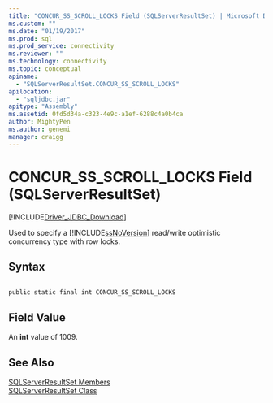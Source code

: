 ```yaml
---
title: "CONCUR_SS_SCROLL_LOCKS Field (SQLServerResultSet) | Microsoft Docs"
ms.custom: ""
ms.date: "01/19/2017"
ms.prod: sql
ms.prod_service: connectivity
ms.reviewer: ""
ms.technology: connectivity
ms.topic: conceptual
apiname: 
  - "SQLServerResultSet.CONCUR_SS_SCROLL_LOCKS"
apilocation: 
  - "sqljdbc.jar"
apitype: "Assembly"
ms.assetid: 0fd5d34a-c323-4e9c-a1ef-6288c4a0b4ca
author: MightyPen
ms.author: genemi
manager: craigg
---
```

# CONCUR_SS_SCROLL_LOCKS Field (SQLServerResultSet)
[!INCLUDE[Driver_JDBC_Download](../../../includes/driver_jdbc_download.md)]

  Used to specify a [!INCLUDE[ssNoVersion](../../../includes/ssnoversion-md.md)] read/write optimistic concurrency type with row locks.  
  
## Syntax  
  
```  
  
public static final int CONCUR_SS_SCROLL_LOCKS  
```  
  
## Field Value  
 An **int** value of 1009.  
  
## See Also  
 [SQLServerResultSet Members](../../../connect/jdbc/reference/sqlserverresultset-members.md)   
 [SQLServerResultSet Class](../../../connect/jdbc/reference/sqlserverresultset-class.md)  
  
  
